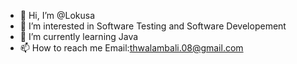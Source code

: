 - 👋 Hi, I’m @Lokusa
- 👀 I’m interested in Software Testing and Software Developement
- 🌱 I’m currently learning Java 
- 📫 How to reach me Email:thwalambali.08@gmail.com

<!---
Lokusa/Lokusa is a ✨ special ✨ repository because its `README.md` (this file) appears on your GitHub profile.
You can click the Preview link to take a look at your changes.
--->
